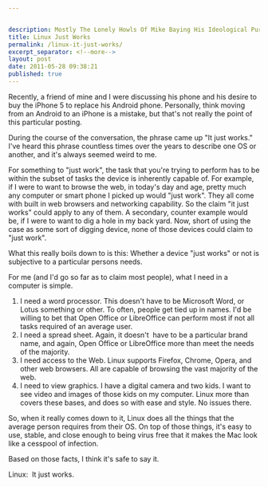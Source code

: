 ```yaml
---


description: Mostly The Lonely Howls Of Mike Baying His Ideological Purity At The Moon
title: Linux Just Works
permalink: /linux-it-just-works/
excerpt_separator: <!--more-->
layout: post
date: 2011-05-28 09:38:21
published: true
---
```



Recently, a friend of mine and I were discussing his phone and his desire to buy the iPhone 5 to replace his Android phone. Personally, think moving from an Android to an iPhone is a mistake, but that's not really the point of this particular posting.

<!--more-->

During the course of the conversation, the phrase came up "It just works." I've heard this phrase countless times over the years to describe one OS or another, and it's always seemed weird to me.

For something to "just work", the task that you're trying to perform has to be within the subset of tasks the device is inherently capable of. For example, if I were to want to browse the web, in today's day and age, pretty much any computer or smart phone I picked up would "just work". They all come with built in web browsers and networking capability. So the claim "it just works" could apply to any of them. A secondary, counter example would be, if I were to want to dig a hole in my back yard. Now, short of using the case as some sort of digging device, none of those devices could claim to "just work".

What this really boils down to is this: Whether a device "just works" or not is subjective to a particular persons needs.

For me (and I'd go so far as to claim most people), what I need in a computer is simple.

1. I need a word processor. This doesn't have to be Microsoft Word, or Lotus something or other. To often, people get tied up in names. I'd be willing to bet that Open Office or LibreOffice can perform most if not all tasks required of an average user.
2. I need a spread sheet. Again, it doesn't  have to be a particular brand name, and again, Open Office or LibreOffice more than meet the needs of the majority.
3. I need access to the Web. Linux supports Firefox, Chrome, Opera, and other web browsers. All are capable of browsing the vast majority of the web.
4. I need to view graphics. I have a digital camera and two kids. I want to see video and images of those kids on my computer. Linux more than covers these bases, and does so with ease and style. No issues there.

So, when it really comes down to it, Linux does all the things that the average person requires from their OS. On top of those things, it's easy to use, stable, and close enough to being virus free that it makes the Mac look like a cesspool of infection.

Based on those facts, I think it's safe to say it.

Linux:  It just works.
